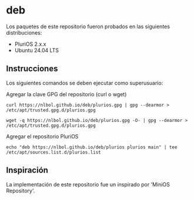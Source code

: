 # deb

Los paquetes de este repositorio fueron probados en las siguientes distribuciones: 

- PluriOS 2.x.x
- Ubuntu 24.04 LTS

## Instrucciones

Los siguientes comandos se deben ejecutar como superusuario:  

Agregar la clave GPG del repositorio (curl o wget)

    curl https://nlbol.github.io/deb/plurios.gpg | gpg --dearmor > /etc/apt/trusted.gpg.d/plurios.gpg

    wget -q https://nlbol.github.io/deb/plurios.gpg -O- | gpg --dearmor > /etc/apt/trusted.gpg.d/plurios.gpg


Agregar el repositorio PluriOS  

    echo "deb https://nlbol.github.io/deb/plurios plurios main" | tee /etc/apt/sources.list.d/plurios.list


## Inspiración

La implementación de este repositorio fue un inspirado por 'MiniOS Repository'.  
